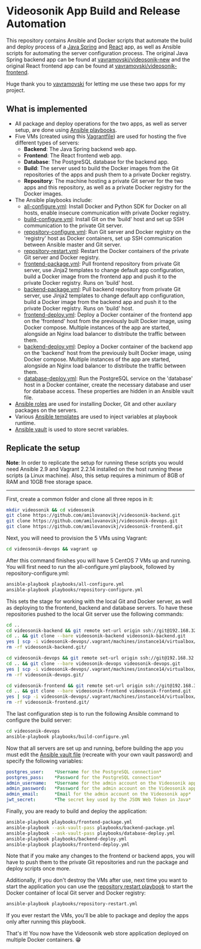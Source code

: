 # Videosonik App Build and Release Automation

This repository contains Ansible and Docker scripts that automate the build and deploy process of a [Java Spring](https://github.com/amilovanovikj/videosonik-backend) and [React](https://github.com/amilovanovikj/videosonik-frontend) app, as well as Ansible scripts for automating the server configuration process. The original Java Spring backend app can be found at [vavramovski/videosonik-new](https://github.com/vavramovski/videosonik-new) and the original React frontend app can be found at [vavramovski/videosonik-frontend](https://github.com/vavramovski/videosonik-frontend). 

Huge thank you to [vavramovski](https://github.com/vavramovski) for letting me use these two apps for my project.

## What is implemented

- All package and deploy operations for the two apps, as well as server setup, are done using [Ansible playbooks](https://github.com/amilovanovikj/videosonik-devops/tree/master/playbooks).
- Five VMs (created using this [Vagrantfile](https://github.com/amilovanovikj/videosonik-devops/blob/master/Vagrantfile)) are used for hosting the five different types of servers:
  - **Backend**: The Java Spring backend web app.
  - **Frontend**: The React frontend web app.
  - **Database**: The PostgreSQL database for the backend app.
  - **Build**: The server used to build the Docker images from the Git repositories of the apps and push them to a private Docker registry.
  - **Repository**: The machine hosting a private Git server for the two apps and this repository, as well as a private Docker registry for the Docker images.
- The Ansible playbooks include:
  - [all-configure.yml](https://github.com/amilovanovikj/videosonik-devops/blob/master/playbooks/all-configure.yml): Install Docker and Python SDK for Docker on all hosts, enable insecure communication with private Docker registry.
  - [build-configure.yml](https://github.com/amilovanovikj/videosonik-devops/blob/master/playbooks/build-configure.yml): Install Git on the 'build' host and set up SSH communication to the private Git server.
  - [repository-configure.yml](https://github.com/amilovanovikj/videosonik-devops/blob/master/playbooks/repository-configure.yml): Run Git server and Docker registry on the 'registry' host as Docker containers, set up SSH communication between Ansible master and Git server.
  - [repository-restart.yml](https://github.com/amilovanovikj/videosonik-devops/blob/master/playbooks/repository-restart.yml): Restart the Docker containers of the private Git server and Docker registry.
  - [frontend-package.yml](https://github.com/amilovanovikj/videosonik-devops/blob/master/playbooks/frontend-package.yml): Pull frontend repository from private Git server, use Jinja2 templates to change default app configuration, build a Docker image from the frontend app and push it to the private Docker registry. Runs on 'build' host.
  - [backend-package.yml](https://github.com/amilovanovikj/videosonik-devops/blob/master/playbooks/backend-package.yml): Pull backend repository from private Git server, use Jinja2 templates to change default app configuration, build a Docker image from the backend app and push it to the private Docker registry. Runs on 'build' host.
  - [frontend-deploy.yml](https://github.com/amilovanovikj/videosonik-devops/blob/master/playbooks/frontend-deploy.yml): Deploy a Docker container of the frontend app on the 'frontend' host from the previously built Docker image, using Docker compose. Multiple instances of the app are started, alongside an Nginx load balancer to distribute the traffic between them.
  - [backend-deploy.yml](https://github.com/amilovanovikj/videosonik-devops/blob/master/playbooks/backend-deploy.yml): Deploy a Docker container of the backend app on the 'backend' host from the previously built Docker image, using Docker compose. Multiple instances of the app are started, alongside an Nginx load balancer to distribute the traffic between them.
  - [database-deploy.yml](https://github.com/amilovanovikj/videosonik-devops/blob/master/playbooks/database-deploy.yml): Run the PostgreSQL service on the 'database' host in a Docker container, create the necessary database and user for database access. These properties are hidden in an Ansible vault file.
- [Ansible roles](https://github.com/amilovanovikj/videosonik-devops/tree/master/roles) are used for installing Docker, Git and other auxilary packages on the servers.
- Various [Ansible templates](https://github.com/amilovanovikj/videosonik-devops/tree/master/playbooks/templates) are used to inject variables at playbook runtime.
- [Ansible vault](https://github.com/amilovanovikj/videosonik-devops/tree/master/playbooks/vault) is used to store secret variables.

## Replicate the setup

**Note**: In order to replicate the setup for running these scripts you would need Ansible 2.9 and Vagrant 2.2.14 installed on the host running these scripts (a Linux machine). Also, this setup requires a minimum of 8GB of RAM and 10GB free storage space.
***

First, create a common folder and clone all three repos in it:
```bash
mkdir videosonik && cd videosonik
git clone https://github.com/amilovanovikj/videosonik-backend.git
git clone https://github.com/amilovanovikj/videosonik-devops.git
git clone https://github.com/amilovanovikj/videosonik-frontend.git
```
Next, you will need to provision the 5 VMs using Vagrant:
```bash
cd videosonik-devops && vagrant up
```
After this command finishes you will have 5 CentOS 7 VMs up and running. You will first need to run the all-configure.yml playbook, followed by repository-configure.yml:
```bash
ansible-playbook playbooks/all-configure.yml
ansible-playbook playbooks/repository-configure.yml
```
This sets the stage for working with the local Git and Docker server, as well as deploying to the frontend, backend and database servers. To have these repositories pushed to the local Git server use the following commands:
```bash
cd ..
cd videosonik-backend && git remote set-url origin ssh://git@192.168.32.14:2222/git-server/repos/videosonik-backend.git
cd .. && git clone --bare videosonik-backend videosonik-backend.git
yes | scp -i videosonik-devops/.vagrant/machines/instance14/virtualbox/private_key -r videosonik-backend.git/ vagrant@192.168.32.14:/home/vagrant/git-server/repos
rm -rf videosonik-backend.git/

cd videosonik-devops && git remote set-url origin ssh://git@192.168.32.14:2222/git-server/repos/videosonik-devops.git
cd .. && git clone --bare videosonik-devops videosonik-devops.git
yes | scp -i videosonik-devops/.vagrant/machines/instance14/virtualbox/private_key -r videosonik-devops.git/ vagrant@192.168.32.14:/home/vagrant/git-server/repos
rm -rf videosonik-devops.git/

cd videosonik-frontend && git remote set-url origin ssh://git@192.168.32.14:2222/git-server/repos/videosonik-frontend.git
cd .. && git clone --bare videosonik-frontend videosonik-frontend.git
yes | scp -i videosonik-devops/.vagrant/machines/instance14/virtualbox/private_key -r videosonik-frontend.git/ vagrant@192.168.32.14:/home/vagrant/git-server/repos
rm -rf videosonik-frontend.git/
```
The last configuration step is to run the following Ansible command to configure the build server:
```bash
cd videosonik-devops
ansible-playbook playbooks/build-configure.yml
``` 
Now that all servers are set up and running, before building the app you must edit the [Ansible vault file](https://github.com/amilovanovikj/videosonik-devops/blob/master/playbooks/vault/secret-config.yml) (recreate with your own vault password) and specify the following variables:
```yaml
postgres_user:    *Username for the PostgreSQL connection*
postgres_pass:    *Password for the PostgreSQL connection*
admin_username:   *Username for the admin account on the Videosonik app*
admin_password:   *Password for the admin account on the Videosonik app*
admin_email:      *Email for the admin account on the Videosonik app*
jwt_secret:       *The secret key used by the JSON Web Token in Java*
```
Finally, you are ready to build and deploy the application:
```bash
ansible-playbook playbooks/frontend-package.yml
ansible-playbook --ask-vault-pass playbooks/backend-package.yml
ansible-playbook --ask-vault-pass playbooks/database-deploy.yml
ansible-playbook playbooks/backend-deploy.yml
ansible-playbook playbooks/frontend-deploy.yml
```
Note that if you make any changes to the frontend or backend apps, you will have to push them to the private Git repositories and run the package and deploy scripts once more.

Additionally, if you don't destroy the VMs after use, next time you want to start the application you can use the [repository restart playbook](https://github.com/amilovanovikj/videosonik-devops/blob/master/playbooks/repository-restart.yml) to start the Docker container of local Git server and Docker registry:
```bash
ansible-playbook playbooks/repository-restart.yml
```
If you ever restart the VMs, you'll be able to package and deploy the apps only after running this playbook. 

That's it! You now have the Videosonik web store application deployed on multiple Docker containers. :grin:
